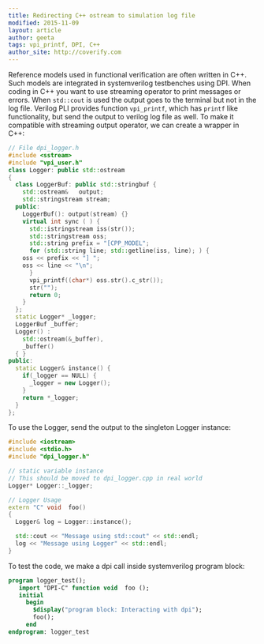```yaml
---
title: Redirecting C++ ostream to simulation log file
modified: 2015-11-09
layout: article
author: geeta
tags: vpi_printf, DPI, C++
author_site: http://coverify.com
---
```

Reference models used in functional verification are often written in C++. Such models are integrated in systemverilog testbenches using DPI. When coding in C++ you want to use streaming operator to print messages or errors. When `std::cout` is used the output goes to the terminal but not in the log file. Verilog PLI provides function `vpi_printf`, which has `printf` like functionality, but send the output to verilog log file as well. To make it compatible with streaming output operator, we can create a wrapper in C++:

```cpp
// File dpi_logger.h
#include <sstream>
#include "vpi_user.h"
class Logger: public std::ostream
{
  class LoggerBuf: public std::stringbuf {
    std::ostream&   output;
    std::stringstream stream;
  public:
    LoggerBuf(): output(stream) {}
    virtual int sync ( ) {       
      std::istringstream iss(str());
      std::stringstream oss;
      std::string prefix = "[CPP_MODEL";
      for (std::string line; std::getline(iss, line); ) {
	oss << prefix << "] ";
	oss << line << "\n";
      }
      vpi_printf((char*) oss.str().c_str());
      str("");
      return 0;
    }
  };
  static Logger* _logger;
  LoggerBuf _buffer;
  Logger() :
    std::ostream(&_buffer),
    _buffer()
  { }
public:
  static Logger& instance() {
    if(_logger == NULL) {
      _logger = new Logger();
    }
    return *_logger;
  }
};
```

To use the Logger, send the output to the singleton Logger instance:

```cpp
#include <iostream>
#include <stdio.h>
#include "dpi_logger.h"

// static variable instance
// This should be moved to dpi_logger.cpp in real world
Logger* Logger::_logger;

// Logger Usage
extern "C" void  foo()
{
  Logger& log = Logger::instance();

  std::cout << "Message using std::cout" << std::endl;
  log << "Message using Logger" << std::endl;
}
```

To test the code, we make a  dpi call inside systemverilog program block:

```systemverilog
program logger_test();
   import "DPI-C" function void  foo ();
   initial
     begin
       $display("program block: Interacting with dpi");
       foo();
     end
endprogram: logger_test
```
